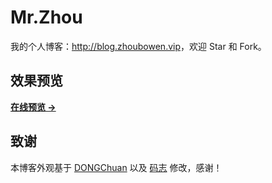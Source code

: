 # Mr.Zhou

我的个人博客：<http://blog.zhoubowen.vip>，欢迎 Star 和 Fork。

## 效果预览

**[在线预览 &rarr;](http://blog.zhoubowen.vip)**

<!--![screenshot home](http://blog.zhoubowen.tk/assets/images/screenshots/home.png)-->

## 致谢

本博客外观基于 [DONGChuan](http://dongchuan.github.io) 以及 [码志](https://github.com/mzlogin/mzlogin.github.io) 修改，感谢！
